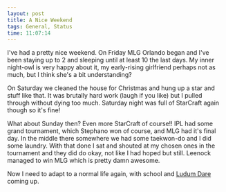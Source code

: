 ```yaml
---
layout: post
title: A Nice Weekend
tags: General, Status
time: 11:07:14
---
```

I've had a pretty nice weekend. On Friday MLG Orlando began and I've been staying up to 2 and sleeping until at least 10 the last days. My inner night-owl is very happy about it, my early-rising girlfriend perhaps not as much, but I think she's a bit understanding?

On Saturday we cleaned the house for Christmas and hung up a star and stuff like that. It was brutally hard work (laugh if you like) but I pulled through without dying too much. Saturday night was full of StarCraft again though so it's fine!

What about Sunday then? Even more StarCraft of course!! IPL had some grand tournament, which Stephano won of course, and MLG had it's final day. In the middle there somewhere we had some taekwon-do and I did some laundry. With that done I sat and shouted at my chosen ones in the tournament and they did do okay, not like I had hoped but still. Leenock managed to win MLG which is pretty damn awesome.

Now I need to adapt to a normal life again, with school and [Ludum Dare](http://www.ludumdare.com/compo/) coming up.

